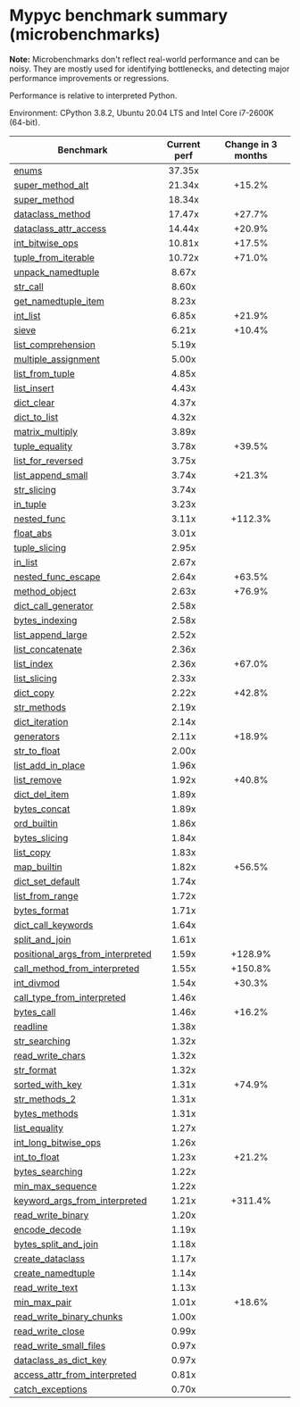 # Mypyc benchmark summary (microbenchmarks)

**Note:** Microbenchmarks don't reflect real-world performance and can be noisy.
           They are mostly used for identifying bottlenecks, and detecting major performance
           improvements or regressions.

Performance is relative to interpreted Python.

Environment: CPython 3.8.2, Ubuntu 20.04 LTS and Intel Core i7-2600K (64-bit).

| Benchmark | Current perf | Change in 3 months |
| --- | :---: | :---: |
| [enums](benchmarks/enums.md) | 37.35x |  |
| [super_method_alt](benchmarks/super_method_alt.md) | 21.34x | +15.2% |
| [super_method](benchmarks/super_method.md) | 18.34x |  |
| [dataclass_method](benchmarks/dataclass_method.md) | 17.47x | +27.7% |
| [dataclass_attr_access](benchmarks/dataclass_attr_access.md) | 14.44x | +20.9% |
| [int_bitwise_ops](benchmarks/int_bitwise_ops.md) | 10.81x | +17.5% |
| [tuple_from_iterable](benchmarks/tuple_from_iterable.md) | 10.72x | +71.0% |
| [unpack_namedtuple](benchmarks/unpack_namedtuple.md) | 8.67x |  |
| [str_call](benchmarks/str_call.md) | 8.60x |  |
| [get_namedtuple_item](benchmarks/get_namedtuple_item.md) | 8.23x |  |
| [int_list](benchmarks/int_list.md) | 6.85x | +21.9% |
| [sieve](benchmarks/sieve.md) | 6.21x | +10.4% |
| [list_comprehension](benchmarks/list_comprehension.md) | 5.19x |  |
| [multiple_assignment](benchmarks/multiple_assignment.md) | 5.00x |  |
| [list_from_tuple](benchmarks/list_from_tuple.md) | 4.85x |  |
| [list_insert](benchmarks/list_insert.md) | 4.43x |  |
| [dict_clear](benchmarks/dict_clear.md) | 4.37x |  |
| [dict_to_list](benchmarks/dict_to_list.md) | 4.32x |  |
| [matrix_multiply](benchmarks/matrix_multiply.md) | 3.89x |  |
| [tuple_equality](benchmarks/tuple_equality.md) | 3.78x | +39.5% |
| [list_for_reversed](benchmarks/list_for_reversed.md) | 3.75x |  |
| [list_append_small](benchmarks/list_append_small.md) | 3.74x | +21.3% |
| [str_slicing](benchmarks/str_slicing.md) | 3.74x |  |
| [in_tuple](benchmarks/in_tuple.md) | 3.23x |  |
| [nested_func](benchmarks/nested_func.md) | 3.11x | +112.3% |
| [float_abs](benchmarks/float_abs.md) | 3.01x |  |
| [tuple_slicing](benchmarks/tuple_slicing.md) | 2.95x |  |
| [in_list](benchmarks/in_list.md) | 2.67x |  |
| [nested_func_escape](benchmarks/nested_func_escape.md) | 2.64x | +63.5% |
| [method_object](benchmarks/method_object.md) | 2.63x | +76.9% |
| [dict_call_generator](benchmarks/dict_call_generator.md) | 2.58x |  |
| [bytes_indexing](benchmarks/bytes_indexing.md) | 2.58x |  |
| [list_append_large](benchmarks/list_append_large.md) | 2.52x |  |
| [list_concatenate](benchmarks/list_concatenate.md) | 2.36x |  |
| [list_index](benchmarks/list_index.md) | 2.36x | +67.0% |
| [list_slicing](benchmarks/list_slicing.md) | 2.33x |  |
| [dict_copy](benchmarks/dict_copy.md) | 2.22x | +42.8% |
| [str_methods](benchmarks/str_methods.md) | 2.19x |  |
| [dict_iteration](benchmarks/dict_iteration.md) | 2.14x |  |
| [generators](benchmarks/generators.md) | 2.11x | +18.9% |
| [str_to_float](benchmarks/str_to_float.md) | 2.00x |  |
| [list_add_in_place](benchmarks/list_add_in_place.md) | 1.96x |  |
| [list_remove](benchmarks/list_remove.md) | 1.92x | +40.8% |
| [dict_del_item](benchmarks/dict_del_item.md) | 1.89x |  |
| [bytes_concat](benchmarks/bytes_concat.md) | 1.89x |  |
| [ord_builtin](benchmarks/ord_builtin.md) | 1.86x |  |
| [bytes_slicing](benchmarks/bytes_slicing.md) | 1.84x |  |
| [list_copy](benchmarks/list_copy.md) | 1.83x |  |
| [map_builtin](benchmarks/map_builtin.md) | 1.82x | +56.5% |
| [dict_set_default](benchmarks/dict_set_default.md) | 1.74x |  |
| [list_from_range](benchmarks/list_from_range.md) | 1.72x |  |
| [bytes_format](benchmarks/bytes_format.md) | 1.71x |  |
| [dict_call_keywords](benchmarks/dict_call_keywords.md) | 1.64x |  |
| [split_and_join](benchmarks/split_and_join.md) | 1.61x |  |
| [positional_args_from_interpreted](benchmarks/positional_args_from_interpreted.md) | 1.59x | +128.9% |
| [call_method_from_interpreted](benchmarks/call_method_from_interpreted.md) | 1.55x | +150.8% |
| [int_divmod](benchmarks/int_divmod.md) | 1.54x | +30.3% |
| [call_type_from_interpreted](benchmarks/call_type_from_interpreted.md) | 1.46x |  |
| [bytes_call](benchmarks/bytes_call.md) | 1.46x | +16.2% |
| [readline](benchmarks/readline.md) | 1.38x |  |
| [str_searching](benchmarks/str_searching.md) | 1.32x |  |
| [read_write_chars](benchmarks/read_write_chars.md) | 1.32x |  |
| [str_format](benchmarks/str_format.md) | 1.32x |  |
| [sorted_with_key](benchmarks/sorted_with_key.md) | 1.31x | +74.9% |
| [str_methods_2](benchmarks/str_methods_2.md) | 1.31x |  |
| [bytes_methods](benchmarks/bytes_methods.md) | 1.31x |  |
| [list_equality](benchmarks/list_equality.md) | 1.27x |  |
| [int_long_bitwise_ops](benchmarks/int_long_bitwise_ops.md) | 1.26x |  |
| [int_to_float](benchmarks/int_to_float.md) | 1.23x | +21.2% |
| [bytes_searching](benchmarks/bytes_searching.md) | 1.22x |  |
| [min_max_sequence](benchmarks/min_max_sequence.md) | 1.22x |  |
| [keyword_args_from_interpreted](benchmarks/keyword_args_from_interpreted.md) | 1.21x | +311.4% |
| [read_write_binary](benchmarks/read_write_binary.md) | 1.20x |  |
| [encode_decode](benchmarks/encode_decode.md) | 1.19x |  |
| [bytes_split_and_join](benchmarks/bytes_split_and_join.md) | 1.18x |  |
| [create_dataclass](benchmarks/create_dataclass.md) | 1.17x |  |
| [create_namedtuple](benchmarks/create_namedtuple.md) | 1.14x |  |
| [read_write_text](benchmarks/read_write_text.md) | 1.13x |  |
| [min_max_pair](benchmarks/min_max_pair.md) | 1.01x | +18.6% |
| [read_write_binary_chunks](benchmarks/read_write_binary_chunks.md) | 1.00x |  |
| [read_write_close](benchmarks/read_write_close.md) | 0.99x |  |
| [read_write_small_files](benchmarks/read_write_small_files.md) | 0.97x |  |
| [dataclass_as_dict_key](benchmarks/dataclass_as_dict_key.md) | 0.97x |  |
| [access_attr_from_interpreted](benchmarks/access_attr_from_interpreted.md) | 0.81x |  |
| [catch_exceptions](benchmarks/catch_exceptions.md) | 0.70x |  |
